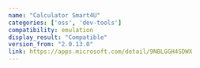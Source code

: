 ```yaml
---
name: "Calculator Smart4U"
categories: ['oss', 'dev-tools']
compatibility: emulation
display_result: "Compatible"
version_from: "2.0.13.0"
link: https://apps.microsoft.com/detail/9NBLGGH4SDWX
---
```

